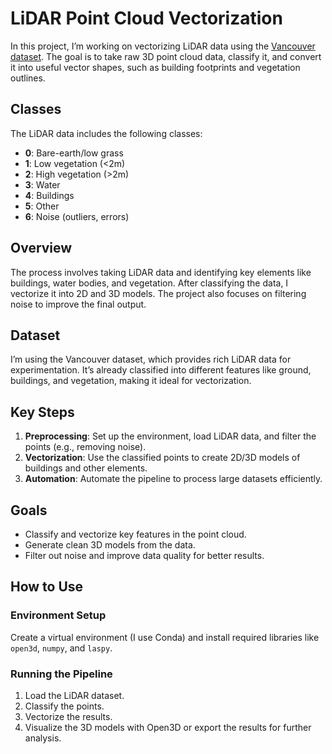 # LiDAR Point Cloud Vectorization

In this project, I’m working on vectorizing LiDAR data using the [Vancouver dataset](https://opendata.vancouver.ca/explore/dataset/lidar-2022/map/?location=11,49.31483,-123.14438). The goal is to take raw 3D point cloud data, classify it, and convert it into useful vector shapes, such as building footprints and vegetation outlines.

## Classes

The LiDAR data includes the following classes:

- **0**: Bare-earth/low grass
- **1**: Low vegetation (<2m)
- **2**: High vegetation (>2m)
- **3**: Water
- **4**: Buildings
- **5**: Other
- **6**: Noise (outliers, errors)

## Overview

The process involves taking LiDAR data and identifying key elements like buildings, water bodies, and vegetation. After classifying the data, I vectorize it into 2D and 3D models. The project also focuses on filtering noise to improve the final output.

## Dataset

I’m using the Vancouver dataset, which provides rich LiDAR data for experimentation. It’s already classified into different features like ground, buildings, and vegetation, making it ideal for vectorization.

## Key Steps

1. **Preprocessing**: Set up the environment, load LiDAR data, and filter the points (e.g., removing noise).
2. **Vectorization**: Use the classified points to create 2D/3D models of buildings and other elements.
3. **Automation**: Automate the pipeline to process large datasets efficiently.

## Goals

- Classify and vectorize key features in the point cloud.
- Generate clean 3D models from the data.
- Filter out noise and improve data quality for better results.

## How to Use

### Environment Setup

Create a virtual environment (I use Conda) and install required libraries like `open3d`, `numpy`, and `laspy`.

### Running the Pipeline

1. Load the LiDAR dataset.
2. Classify the points.
3. Vectorize the results.
4. Visualize the 3D models with Open3D or export the results for further analysis.
